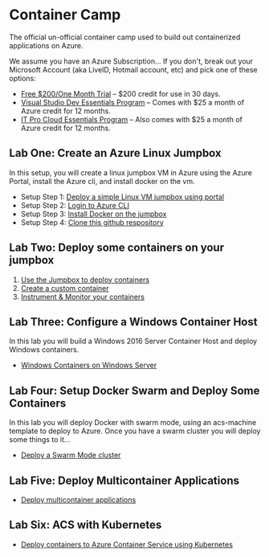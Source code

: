 # Container Camp #
The official un-official container camp used to build out containerized applications on Azure.

We assume you have an Azure Subscription... If you don't, break out your Microsoft Account (aka LiveID, Hotmail account, etc) and pick one of these options:

* [Free $200/One Month Trial](https://azure.microsoft.com/en-us/free/) – $200 credit for use in 30 days.
* [Visual Studio Dev Essentials Program](https://www.visualstudio.com/dev-essentials/?campaign=VSBlog_AzureXamAnnoucement_VSDE) – Comes with $25 a month of Azure credit for 12 months.
* [IT Pro Cloud Essentials Program](https://www.microsoft.com/itprocloudessentials/en-US) – Also comes with $25 a month of Azure credit for 12 months.


## Lab One: Create an Azure Linux Jumpbox  ##
In this setup, you will create a linux jumpbox VM in Azure using the Azure Portal, install the Azure cli, and install docker on the vm.

- Setup Step 1: [Deploy a simple Linux VM jumpbox using portal](setup/deploy-linuxjumpbox.md)
- Setup Step 2: [Login to Azure CLI](setup/xplat-cli-login.md)
- Setup Step 3: [Install Docker on the jumpbox](setup/azdockerinstall.md)
- Setup Step 4: [Clone this github respository](setup/gitclone.md)

## Lab Two: Deploy some containers on your jumpbox ##

1. [Use the Jumpbox to deploy containers](labtwo/deploy-docker-vm.md)
2. [Create a custom container](labtwo/buildimage.md)
3. [Instrument & Monitor your containers](labtwo/oms/oms4containers.md)

## Lab Three: Configure a Windows Container Host ##
In this lab you will build a Windows 2016 Server Container Host and deploy Windows containers.

* [Windows Containers on Windows Server](labthree/windows-containers.md)

## Lab Four: Setup Docker Swarm and Deploy Some Containers ##
In this lab you will deploy Docker with swarm mode, using an acs-machine template to deploy to Azure. Once you have a swarm cluster you will deploy some things to it...

* [Deploy a Swarm Mode cluster](labfour/deploy-docker-swarm.md)


## Lab Five: Deploy Multicontainer Applications
* [Deploy multicontainer applications](labfive/multiapp.md)


## Lab Six: ACS with Kubernetes
* [Deploy containers to Azure Container Service using Kubernetes](modules/kubernetes/kubernetes.md)



